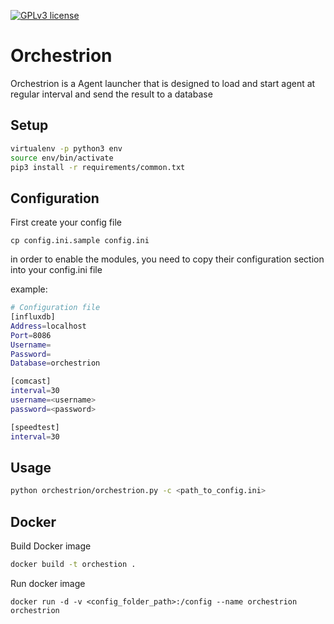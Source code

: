 [![GPLv3 license](https://img.shields.io/badge/License-GPLv3-blue.svg)](http://perso.crans.org/besson/LICENSE.html)

# Orchestrion

Orchestrion is a Agent launcher that is designed to load and start agent at regular interval and send the result to a database


## Setup

```bash
virtualenv -p python3 env
source env/bin/activate
pip3 install -r requirements/common.txt
```

## Configuration

First create your config file

```
cp config.ini.sample config.ini
```

in order to enable the modules, you need to copy their configuration section into your config.ini file

example:
```bash
# Configuration file
[influxdb]
Address=localhost
Port=8086
Username=
Password=
Database=orchestrion

[comcast]
interval=30
username=<username>
password=<password>

[speedtest]
interval=30
```

## Usage

```bash
python orchestrion/orchestrion.py -c <path_to_config.ini>
```

## Docker

Build Docker image
```bash
docker build -t orchestion .
```

Run docker image
```
docker run -d -v <config_folder_path>:/config --name orchestrion orchestrion
```